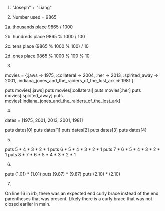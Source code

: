 1. "Joseph" + "Liang"

2. Number used = 9865

  2a. thousands place
    9865 / 1000

  2b. hundreds place
    9865 % 1000 / 100
  
  2c. tens place
    (9865 % 1000 % 100) / 10

  2d. ones place
    9865 % 1000 % 100 % 10

3. 

movies = {:jaws => 1975, :collateral => 2004, :her => 2013, :spirited_away => 2001, :indiana_jones_and_the_raiders_of_the_lost_ark => 1981 }

puts movies[:jaws]
puts movies[:collateral]
puts movies[:her]
puts movies[:spirited_away]
puts movies[:indiana_jones_and_the_raiders_of_the_lost_ark]

4. 

dates = [1975, 2001, 2013, 2001, 1981]

puts dates[0]
puts dates[1]
puts dates[2]
puts dates[3]
puts dates[4]

5. 

puts 5 * 4 * 3 * 2 * 1
puts 6 * 5 * 4 * 3 * 2 * 1
puts 7 * 6 * 5 * 4 * 3 * 2 * 1
puts 8 * 7 * 6 * 5 * 4 * 3 * 2 * 1

6. 

puts (1.01) * (1.01)
puts (9.87) * (9.87)
puts (2.10) * (2.10)

7. 

On line 16 in irb, there was an expected end curly brace instead of the end parentheses that was present. Likely there is a curly brace that was not closed earlier in main.

